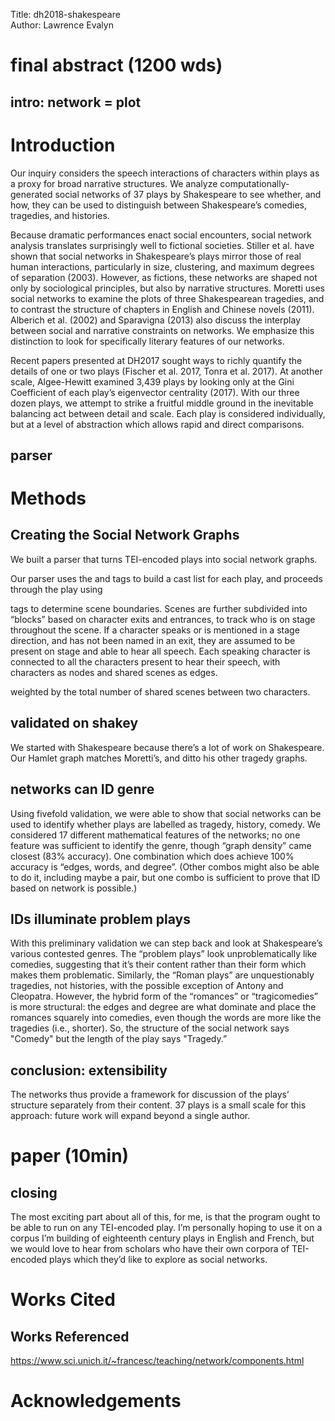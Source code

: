 Title: dh2018-shakespeare  
Author: Lawrence Evalyn

# final abstract (1200 wds) #

## intro: network = plot ##

# Introduction

Our inquiry considers the speech interactions of characters within plays as a proxy for broad narrative structures. We analyze computationally-generated social networks of 37 plays by Shakespeare to see whether, and how, they can be used to distinguish between Shakespeare’s comedies, tragedies, and histories.

Because dramatic performances enact social encounters, social network analysis translates surprisingly well to fictional societies. Stiller et al. have shown that social networks in Shakespeare’s plays mirror those of real human interactions, particularly in size, clustering, and maximum degrees of separation (2003). However, as fictions, these networks are shaped not only by sociological principles, but also by narrative structures. Moretti uses social networks to examine the plots of three Shakespearean tragedies, and to contrast the structure of chapters in English and Chinese novels (2011). Alberich et al. (2002) and Sparavigna (2013) also discuss the interplay between social and narrative constraints on networks. We emphasize this distinction to look for specifically literary features of our networks.

Recent papers presented at DH2017 sought ways to richly quantify the details of one or two plays (Fischer et al. 2017, Tonra et al. 2017). At another scale, Algee-Hewitt examined 3,439 plays by looking only at the Gini Coefficient of each play’s eigenvector centrality (2017). With our three dozen plays, we attempt to strike a fruitful middle ground in the inevitable balancing act between detail and scale. Each play is considered individually, but at a level of abstraction which allows rapid and direct comparisons.

## parser ##

# Methods

## Creating the Social Network Graphs

We built a parser that turns TEI-encoded plays into social network graphs.

Our parser uses the <role> and <who> tags to build a cast list for each play, and proceeds through the play using <div> tags to determine scene boundaries. Scenes are further subdivided into “blocks” based on character exits and entrances, to track who is on stage throughout the scene. If a character speaks or is mentioned in a stage direction, and has not been named in an exit, they are assumed to be present on stage and able to hear all speech.
Each speaking character is connected to all the characters present to hear their speech, with characters as nodes and shared scenes as edges.


weighted by the total number of shared scenes between two characters.


## validated on shakey ##

We started with Shakespeare because there’s a lot of work on Shakespeare. Our Hamlet graph matches Moretti’s, and ditto his other tragedy graphs.

## networks can ID genre ##

Using fivefold validation, we were able to show that social networks can be used to identify whether plays are labelled as tragedy, history, comedy. We considered 17 different mathematical features of the networks; no one feature was sufficient to identify the genre, though “graph density” came closest (83% accuracy). One combination which does achieve 100% accuracy is “edges, words, and degree”. (Other combos might also be able to do it, including maybe a pair, but one combo is sufficient to prove that ID based on network is possible.)

## IDs illuminate problem plays ##

With this preliminary validation we can step back and look at Shakespeare’s various contested genres. The “problem plays” look unproblematically like comedies, suggesting that it’s their content rather than their form which makes them problematic. Similarly, the “Roman plays” are unquestionably tragedies, not histories, with the possible exception of Antony and Cleopatra. However, the hybrid form of the “romances” or “tragicomedies” is more structural: the edges and degree are what dominate and place the romances squarely into comedies, even though the words are more like the tragedies (i.e., shorter).  So, the structure of the social network says "Comedy" but the length of the play says "Tragedy.”

## conclusion: extensibility ##

The networks thus provide a framework for discussion of the plays’ structure separately from their content. 37 plays is a small scale for this approach: future work will expand beyond a single author.

# paper (10min) #

## closing ##



The most exciting part about all of this, for me, is that the program ought to be able to run on any TEI-encoded play. I’m personally hoping to use it on a corpus I’m building of eighteenth century plays in English and French, but we would love to hear from scholars who have their own corpora of TEI-encoded plays which they’d like to explore as social networks.

# Works Cited #

## Works Referenced ##

https://www.sci.unich.it/~francesc/teaching/network/components.html

# Acknowledgements #